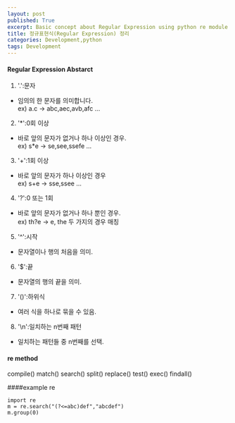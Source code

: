 ```yaml
---
layout: post
published: True
excerpt: Basic concept about Regular Expression using python re module.
title: 정규표현식(Regular Expression) 정리
categories: Development,python
tags: Development
---
```


#### Regular Expression Abstarct
1. '.':문자
  - 임의의 한 문자를 의미합니다.  
    ex) a.c -> abc,aec,avb,afc ...
2. '\*':0회 이상
  - 바로 앞의 문자가 없거나 하나 이상인 경우.  
    ex) s*e -> se,see,ssefe ...
3. '\+':1회 이상
  - 바로 앞의 문자가 하나 이상인 경우  
    ex) s+e -> sse,ssee ...
4. '\?':0 또는 1회
  - 바로 앞의 문자가 없거나 하나 뿐인 경우.  
    ex) th?e -> e, the 두 가지의 경우 매칭
5. '\^':시작
  - 문자열이나 행의 처음을 의미.
6. '\$':끝
  - 문자열의 행의 끝을 의미.
7. '()':하위식
  - 여러 식을 하나로 묶을 수 있음.
8. '\\n':일치하는 n번째 패턴
  - 일치하는 패턴들 중 n번째를 선택.

#### re method
compile()
match()
search()
split()
replace()
test()
exec()
findall()


####example re

```python3
import re
m = re.search("(?<=abc)def","abcdef")
m.group(0)
```
